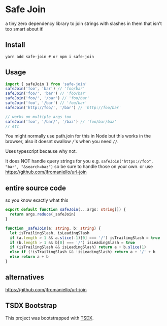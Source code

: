 # Safe Join

a tiny zero dependency library to join strings with slashes in them that isn't too smart about it!

## Install

```
yarn add safe-join # or npm i safe-join
```

## Usage

```ts
import { safeJoin } from 'safe-join'
safeJoin('foo', 'bar') // 'foo/bar'
safeJoin('foo/', 'bar') // 'foo/bar'
safeJoin('foo/', '/bar') // 'foo/bar'
safeJoin('foo', '/bar') // 'foo/bar'
safeJoin('http://foo/', '/bar') // 'http://foo/bar'

// works on multiple args too
safeJoin('foo', '/bar/', '/baz') // 'foo/bar/baz'
// etc
```

You might normally use path.join for this in Node but this works in the browser, also it doesnt swallow `/`'s when you need `//`.

Uses typescript because why not.

It does NOT handle query strings for you e.g. `safeJoin("https://foo", "bar", "&search=baz")` so be sure to handle those on your own. or use https://github.com/jfromaniello/url-join

## entire source code

so you know exactly what this

```ts
export default function safeJoin(...args: string[]) {
  return args.reduce(_safeJoin)
}

function _safeJoin(a: string, b: string) {
  let isTrailingSlash, isLeadingSlash
  if (a.length > 1 && a.slice(-1)[0] === '/') isTrailingSlash = true
  if (b.length > 1 && b[0] === '/') isLeadingSlash = true
  if (isTrailingSlash && isLeadingSlash) return a + b.slice(1)
  else if (!isTrailingSlash && !isLeadingSlash) return a + '/' + b
  else return a + b
}
```

## alternatives

https://github.com/jfromaniello/url-join

## TSDX Bootstrap

This project was bootstrapped with [TSDX](https://github.com/jaredpalmer/tsdx).
